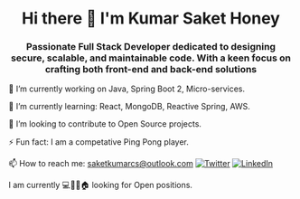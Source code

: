 <h1 align="center"> Hi there 👋 I'm Kumar Saket Honey </h1>

<h3 align="center">Passionate Full Stack Developer dedicated to designing secure, scalable, and maintainable code. With a keen focus on crafting both front-end and back-end solutions </h3>

 🔭 I’m currently working on Java, Spring Boot 2, Micro-services.
 
 🌱 I’m currently learning: React, MongoDB, Reactive Spring, AWS.
 
 👯 I’m looking to contribute to Open Source projects.
 
 ⚡ Fun fact: I am a competative Ping Pong player.

 📫 How to reach me: 
      saketkumarcs@outlook.com
      [![Twitter](https://example.com/twitter_logo.png)](https://twitter.com/sakethoney)
      [![LinkedIn](https://example.com/linkedin_logo.png)](https://www.linkedin.com/in/kumar-saket-honey-27a366a/)    
      
 I am currently 💻📱🧑🏠 looking for Open positions.

